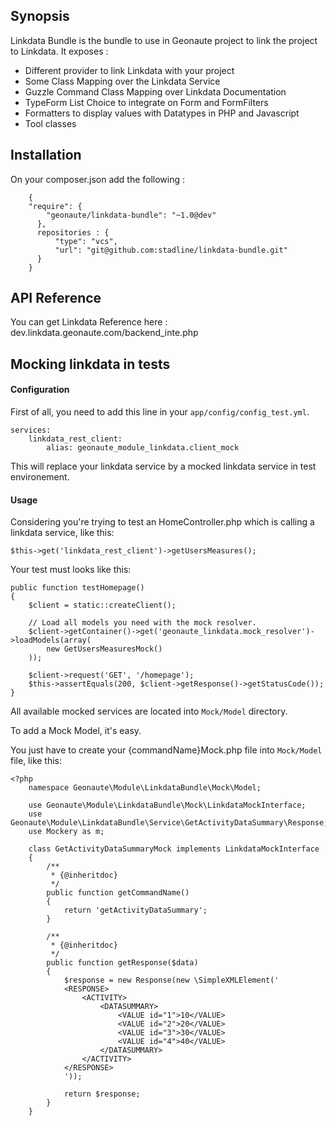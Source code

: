 ## Synopsis

Linkdata Bundle is the bundle to use in Geonaute project to link the project to Linkdata. 
It exposes : 
* Different provider to link Linkdata with your project
* Some Class Mapping over the Linkdata Service
* Guzzle Command Class Mapping over Linkdata Documentation
* TypeForm List Choice to integrate on Form and FormFilters
* Formatters to display values with Datatypes in PHP and Javascript
* Tool classes 

## Installation

On your composer.json add the following : 
```
    {
    "require": {
        "geonaute/linkdata-bundle": "~1.0@dev"
      },
      repositories : {
          "type": "vcs",
          "url": "git@github.com:stadline/linkdata-bundle.git"
      }
    }
```
    
## API Reference

You can get Linkdata Reference here : dev.linkdata.geonaute.com/backend_inte.php

## Mocking linkdata in tests

#### Configuration

First of all, you need to add this line in your <code>app/config/config_test.yml</code>.

    services:
        linkdata_rest_client:
            alias: geonaute_module_linkdata.client_mock

This will replace your linkdata service by a mocked linkdata service in test environement.

#### Usage

Considering you're trying to test an HomeController.php which is calling a linkdata service, like this:

    $this->get('linkdata_rest_client')->getUsersMeasures();
    
Your test must looks like this:

    public function testHomepage()
    {
        $client = static::createClient();
        
        // Load all models you need with the mock resolver.
        $client->getContainer()->get('geonaute_linkdata.mock_resolver')->loadModels(array(
            new GetUsersMeasuresMock()
        ));
        
        $client->request('GET', '/homepage');
        $this->assertEquals(200, $client->getResponse()->getStatusCode());
    }

All available mocked services are located into <code>Mock/Model</code> directory.

To add a Mock Model, it's easy.

You just have to create your {commandName}Mock.php file into <code>Mock/Model</code> file, like this:

    <?php
        namespace Geonaute\Module\LinkdataBundle\Mock\Model;
        
        use Geonaute\Module\LinkdataBundle\Mock\LinkdataMockInterface;
        use Geonaute\Module\LinkdataBundle\Service\GetActivityDataSummary\Response;
        use Mockery as m;
        
        class GetActivityDataSummaryMock implements LinkdataMockInterface
        {
            /**
             * {@inheritdoc}
             */
            public function getCommandName()
            {
                return 'getActivityDataSummary';
            }
            
            /**
             * {@inheritdoc}
             */
            public function getResponse($data)
            {
                $response = new Response(new \SimpleXMLElement('
                <RESPONSE>
                    <ACTIVITY>
                        <DATASUMMARY>
                            <VALUE id="1">10</VALUE>
                            <VALUE id="2">20</VALUE>
                            <VALUE id="3">30</VALUE>
                            <VALUE id="4">40</VALUE>
                        </DATASUMMARY>
                    </ACTIVITY>
                </RESPONSE>
                '));
                
                return $response;
            }
        }
